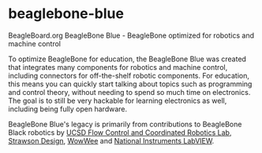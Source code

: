 # beaglebone-blue
BeagleBoard.org BeagleBone Blue - BeagleBone optimized for robotics and machine control

To optimize BeagleBone for education, the BeagleBone Blue was created that integrates many components for robotics and machine control, including connectors for off-the-shelf robotic components. For education, this means you can quickly start talking about topics such as programming and control theory, without needing to spend so much time on electronics. The goal is to still be very hackable for learning electronics as well, including being fully open hardware.

BeagleBone Blue's legacy is primarily from contributions to BeagleBone Black robotics by [UCSD Flow Control and Coordinated Robotics Lab](http://fccr.ucsd.edu/), [Strawson Design](http://www.strawsondesign.com/), [WowWee](http://www.wowwee.com/mip/) and [National Instruments LabVIEW](http://www.ni.com/labview/).
